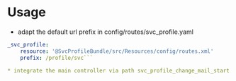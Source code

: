 Usage
=====

* adapt the default url prefix in config/routes/svc_profile.yaml

```yaml
_svc_profile:
    resource: '@SvcProfileBundle/src/Resources/config/routes.xml'
    prefix: /profile/svc```
    
* integrate the main controller via path svc_profile_change_mail_start
